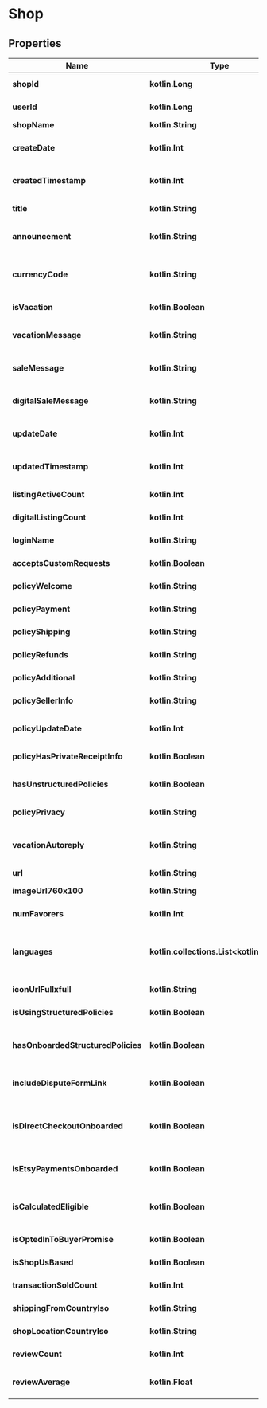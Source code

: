 
# Shop

## Properties
| Name | Type | Description | Notes |
| ------------ | ------------- | ------------- | ------------- |
| **shopId** | **kotlin.Long** | The unique positive non-zero numeric ID for an Etsy Shop. |  [optional] |
| **userId** | **kotlin.Long** | The numeric user ID of the [user](/documentation/reference#tag/User) who owns this shop. |  [optional] |
| **shopName** | **kotlin.String** | The shop&#39;s name string. |  [optional] |
| **createDate** | **kotlin.Int** | The date and time this shop was created, in epoch seconds. |  [optional] |
| **createdTimestamp** | **kotlin.Int** | The date and time this shop was created, in epoch seconds. |  [optional] |
| **title** | **kotlin.String** | A brief heading string for the shop&#39;s main page. |  [optional] |
| **announcement** | **kotlin.String** | An announcement string to buyers that displays on the shop&#39;s homepage. |  [optional] |
| **currencyCode** | **kotlin.String** | The ISO (alphabetic) code for the shop&#39;s currency. The shop displays all prices in this currency by default. |  [optional] |
| **isVacation** | **kotlin.Boolean** | When true, this shop is not accepting purchases. |  [optional] |
| **vacationMessage** | **kotlin.String** | The shop&#39;s message string displayed when &#x60;is_vacation&#x60; is true. |  [optional] |
| **saleMessage** | **kotlin.String** | A message string sent to users who complete a purchase from this shop. |  [optional] |
| **digitalSaleMessage** | **kotlin.String** | A message string sent to users who purchase a digital item from this shop. |  [optional] |
| **updateDate** | **kotlin.Int** | The date and time of the last update to the shop, in epoch seconds. |  [optional] |
| **updatedTimestamp** | **kotlin.Int** | The date and time of the last update to the shop, in epoch seconds. |  [optional] |
| **listingActiveCount** | **kotlin.Int** | The number of active listings in the shop. |  [optional] |
| **digitalListingCount** | **kotlin.Int** | The number of digital listings in the shop. |  [optional] |
| **loginName** | **kotlin.String** | The shop owner&#39;s login name string. |  [optional] |
| **acceptsCustomRequests** | **kotlin.Boolean** | When true, the shop accepts customization requests. |  [optional] |
| **policyWelcome** | **kotlin.String** | The shop&#39;s policy welcome string (may be blank). |  [optional] |
| **policyPayment** | **kotlin.String** | The shop&#39;s payment policy string (may be blank). |  [optional] |
| **policyShipping** | **kotlin.String** | The shop&#39;s shipping policy string (may be blank). |  [optional] |
| **policyRefunds** | **kotlin.String** | The shop&#39;s refund policy string (may be blank). |  [optional] |
| **policyAdditional** | **kotlin.String** | The shop&#39;s additional policies string (may be blank). |  [optional] |
| **policySellerInfo** | **kotlin.String** | The shop&#39;s seller information string (may be blank). |  [optional] |
| **policyUpdateDate** | **kotlin.Int** | The date and time of the last update to the shop&#39;s policies, in epoch seconds. |  [optional] |
| **policyHasPrivateReceiptInfo** | **kotlin.Boolean** | When true, EU receipts display private info. |  [optional] |
| **hasUnstructuredPolicies** | **kotlin.Boolean** | When true, the shop displays additional unstructured policy fields. |  [optional] |
| **policyPrivacy** | **kotlin.String** | The shop&#39;s privacy policy string (may be blank). |  [optional] |
| **vacationAutoreply** | **kotlin.String** | The shop&#39;s automatic reply string displayed in new conversations when &#x60;is_vacation&#x60; is true. |  [optional] |
| **url** | **kotlin.String** | The URL string for this shop. |  [optional] |
| **imageUrl760x100** | **kotlin.String** | The URL string for this shop&#39;s banner image. |  [optional] |
| **numFavorers** | **kotlin.Int** | The number of users who marked this shop a favorite. |  [optional] |
| **languages** | **kotlin.collections.List&lt;kotlin.String&gt;** | A list of language strings for the shop&#39;s enrolled languages where the default shop language is the first element in the array. |  [optional] |
| **iconUrlFullxfull** | **kotlin.String** | The URL string for this shop&#39;s icon image. |  [optional] |
| **isUsingStructuredPolicies** | **kotlin.Boolean** | When true, the shop accepted using structured policies. |  [optional] |
| **hasOnboardedStructuredPolicies** | **kotlin.Boolean** | When true, the shop accepted OR declined after viewing structured policies onboarding. |  [optional] |
| **includeDisputeFormLink** | **kotlin.Boolean** | When true, this shop&#39;s policies include a link to an EU online dispute form. |  [optional] |
| **isDirectCheckoutOnboarded** | **kotlin.Boolean** | (**DEPRECATED: Replaced by _is_etsy_payments_onboarded_.) When true, the shop has onboarded onto Etsy Payments. |  [optional] |
| **isEtsyPaymentsOnboarded** | **kotlin.Boolean** | When true, the shop has onboarded onto Etsy Payments. |  [optional] |
| **isCalculatedEligible** | **kotlin.Boolean** | When true, the shop is eligible for calculated shipping profiles. (Only available in the US and Canada) |  [optional] |
| **isOptedInToBuyerPromise** | **kotlin.Boolean** | When true, the shop opted in to buyer promise. |  [optional] |
| **isShopUsBased** | **kotlin.Boolean** | When true, the shop is based in the US. |  [optional] |
| **transactionSoldCount** | **kotlin.Int** | The total number of sales ([transactions](/documentation/reference#tag/Shop-Receipt-Transactions)) for this shop. |  [optional] |
| **shippingFromCountryIso** | **kotlin.String** | The country iso the shop is shipping from. |  [optional] |
| **shopLocationCountryIso** | **kotlin.String** | The country iso where the shop is located. |  [optional] |
| **reviewCount** | **kotlin.Int** | Number of reviews of shop listings in the past year. |  [optional] |
| **reviewAverage** | **kotlin.Float** | Average rating based on reviews of shop listings in the past year. |  [optional] |



